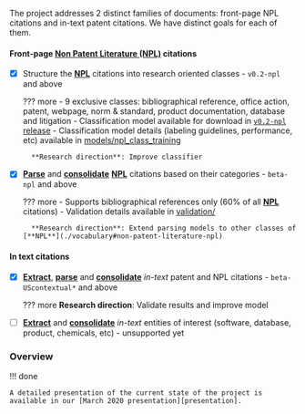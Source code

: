 [presentation]:https://github.com/cverluise/PatCit/blob/master/dissemination/IIPP-CEMI_03032020.pdf
[release]: https://github.com/cverluise/PatCit/releases
[npl_class_training]:https://github.com/cverluise/PatCit/tree/master/models/npl_class_training
[validation]:https://github.com/cverluise/PatCit/tree/master/validation


The project addresses 2 distinct families of documents: front-page NPL citations and in-text patent citations. We have distinct goals for each of them.

#### Front-page [Non Patent Literature (NPL)](./vocabulary#non-patent-literature-npl) citations

* [x] Structure the [**NPL**](./vocabulary#non-patent-literature-npl) citations into research oriented classes -  `v0.2-npl` and above

    ??? more
        - 9 exclusive classes: bibliographical reference, office action, patent, webpage, norm & standard, product documentation, database and litigation
        - Classification model available for download in [`v0.2-npl` release][release]
        - Classification model details (labeling guidelines, performance, etc) available in [models/npl_class_training][npl_class_training]

        **Research direction**: Improve classifier


* [x] [**Parse**](./vocabulary#parse) and [**consolidate**](./vocabulary#consolidate) [**NPL**](./vocabulary#non-patent-literature-npl) citations based on their categories - `beta-npl` and above

    ??? more
        - Supports bibliographical references only (60% of all [**NPL**](./vocabulary#non-patent-literature-npl) citations)
        - Validation details available in [validation/][validation]

        **Research direction**: Extend parsing models to other classes of [**NPL**](./vocabulary#non-patent-literature-npl)

#### In text citations

* [x] [**Extract**](./vocabulary#extract), [**parse**](./vocabulary#parse) and [**consolidate**](./vocabulary#consolidate) *in-text* patent and NPL citations - `beta-UScontextual*` and above

    ??? more
        **Research direction**: Validate results and improve model

* [ ] [**Extract**](./vocabulary#extract) and [**consolidate**](./vocabulary#consolidate) *in-text* entities of interest (software, database, product, chemicals, etc) - unsupported yet


### Overview

!!! done

    A detailed presentation of the current state of the project is available in our [March 2020 presentation][presentation].
